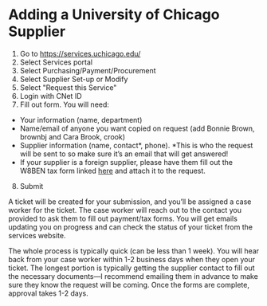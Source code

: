 # Adding a University of Chicago Supplier

1.	Go to https://services.uchicago.edu/
2. Select Services portal
3. Select Purchasing/Payment/Procurement
4. Select Supplier Set-up or Modify
5. Select "Request this Service"
6.	Login with CNet ID
7.	Fill out form. You will need:
- Your information (name, department)
- Name/email of anyone you want copied on request (add Bonnie Brown, brownbj and Cara Brook, crook)
- Supplier information (name, contact*, phone). *This is who the request will be sent to so make sure it’s an email that will get answered!
- If your supplier is a foreign supplier, please have them fill out the W8BEN tax form linked [here](https://www.irs.gov/pub/irs-pdf/fw8bene.pdf) and attach it to the request.
8. Submit


A ticket will be created for your submission, and you’ll be assigned a case worker for the ticket. The case worker will reach out to the contact you provided to ask them to fill out payment/tax forms. You will get emails updating you on progress and can check the status of your ticket from the services website.

The whole process is typically quick (can be less than 1 week). You will hear back from your case worker within 1-2 business days when they open your ticket. The longest portion is typically getting the supplier contact to fill out the necessary documents—I recommend emailing them in advance to make sure they know the request will be coming. Once the forms are complete, approval takes 1-2 days.

